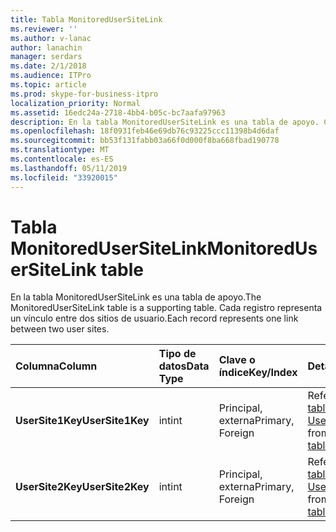```yaml
---
title: Tabla MonitoredUserSiteLink
ms.reviewer: ''
ms.author: v-lanac
author: lanachin
manager: serdars
ms.date: 2/1/2018
ms.audience: ITPro
ms.topic: article
ms.prod: skype-for-business-itpro
localization_priority: Normal
ms.assetid: 16edc24a-2718-4bb4-b05c-bc7aafa97963
description: En la tabla MonitoredUserSiteLink es una tabla de apoyo. Cada registro representa un vínculo entre dos sitios de usuario.
ms.openlocfilehash: 18f0931feb46e69db76c93225ccc11398b4d6daf
ms.sourcegitcommit: bb53f131fabb03a66f0d000f8ba668fbad190778
ms.translationtype: MT
ms.contentlocale: es-ES
ms.lasthandoff: 05/11/2019
ms.locfileid: "33920015"
---
```

# <a name="monitoredusersitelink-table"></a><span data-ttu-id="8d1c9-104">Tabla MonitoredUserSiteLink</span><span class="sxs-lookup"><span data-stu-id="8d1c9-104">MonitoredUserSiteLink table</span></span>
 
<span data-ttu-id="8d1c9-105">En la tabla MonitoredUserSiteLink es una tabla de apoyo.</span><span class="sxs-lookup"><span data-stu-id="8d1c9-105">The MonitoredUserSiteLink table is a supporting table.</span></span> <span data-ttu-id="8d1c9-106">Cada registro representa un vínculo entre dos sitios de usuario.</span><span class="sxs-lookup"><span data-stu-id="8d1c9-106">Each record represents one link between two user sites.</span></span>
  
|<span data-ttu-id="8d1c9-107">**Columna**</span><span class="sxs-lookup"><span data-stu-id="8d1c9-107">**Column**</span></span>|<span data-ttu-id="8d1c9-108">**Tipo de datos**</span><span class="sxs-lookup"><span data-stu-id="8d1c9-108">**Data Type**</span></span>|<span data-ttu-id="8d1c9-109">**Clave o índice**</span><span class="sxs-lookup"><span data-stu-id="8d1c9-109">**Key/Index**</span></span>|<span data-ttu-id="8d1c9-110">**Detalles**</span><span class="sxs-lookup"><span data-stu-id="8d1c9-110">**Details**</span></span>|
|:-----|:-----|:-----|:-----|
|<span data-ttu-id="8d1c9-111">**UserSite1Key**</span><span class="sxs-lookup"><span data-stu-id="8d1c9-111">**UserSite1Key**</span></span> <br/> |<span data-ttu-id="8d1c9-112">int</span><span class="sxs-lookup"><span data-stu-id="8d1c9-112">int</span></span>  <br/> |<span data-ttu-id="8d1c9-113">Principal, externa</span><span class="sxs-lookup"><span data-stu-id="8d1c9-113">Primary, Foreign</span></span>  <br/> |<span data-ttu-id="8d1c9-114">Referencia de la [tabla UserSite](usersite.md).</span><span class="sxs-lookup"><span data-stu-id="8d1c9-114">Referenced from the [UserSite table](usersite.md).</span></span>  <br/> |
|<span data-ttu-id="8d1c9-115">**UserSite2Key**</span><span class="sxs-lookup"><span data-stu-id="8d1c9-115">**UserSite2Key**</span></span> <br/> |<span data-ttu-id="8d1c9-116">int</span><span class="sxs-lookup"><span data-stu-id="8d1c9-116">int</span></span>  <br/> |<span data-ttu-id="8d1c9-117">Principal, externa</span><span class="sxs-lookup"><span data-stu-id="8d1c9-117">Primary, Foreign</span></span>  <br/> |<span data-ttu-id="8d1c9-118">Referencia de la [tabla UserSite](usersite.md).</span><span class="sxs-lookup"><span data-stu-id="8d1c9-118">Reference from the [UserSite table](usersite.md).</span></span>  <br/> |
   

